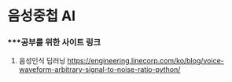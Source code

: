 # 음성중첩 AI

### ***공부를 위한 사이트 링크
1. 음성인식 딥러닝
https://engineering.linecorp.com/ko/blog/voice-waveform-arbitrary-signal-to-noise-ratio-python/
